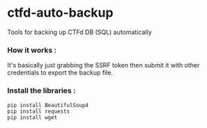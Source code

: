 # ctfd-auto-backup
Tools for backing up CTFd DB (SQL) automatically

### How it works :
It's basically just grabbing the SSRF token then submit it with other credentials to export the backup file.

### Install the libraries :
```
pip install BeautifulSoup4
pip install requests
pip install wget
```
